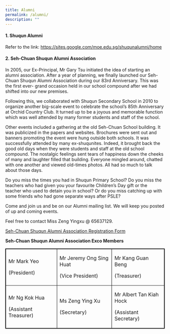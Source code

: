 ```yaml
---
title: Alumni
permalink: /alumni/
description: ""
---
```

<h4>1. Shuqun Alumni</h4>
<p>Refer to the link:&nbsp;<a href="https://sites.google.com/moe.edu.sg/shuqunalumni/home" target="_blank" rel="noopener noreferrer">https://sites.google.com/moe.edu.sg/shuqunalumni/home</a></p>
<h4>2. Seh-Chuan Shuqun Alumni Association</h4>
<div>
<p>In 2005, our Ex-Principal, Mr Gary Tsu initiated the idea of starting an alumni association. After a year of planning, we finally launched our&nbsp;Seh-Chuan Shuqun Alumni Association during our 83rd Anniversary. This was the first ever- grand occasion held in our school compound after we had shifted into our new premises.</p>
<p>Following this, we collaborated with Shuqun Secondary School in 2010 to organize another big-scale event to celebrate the school&rsquo;s 85th&nbsp;Anniversary at Orchid Country Club. It turned up to be a joyous and memorable function which was well attended by many former students and staff of the school.</p>
<p>Other events included a gathering at the old Seh-Chuan School building. It was publicized in the papers and websites. Brochures were sent out and banners&nbsp;promoting the event were hung outside both schools. It was successfully attended by many ex-shuqunites. Indeed, it brought back the good old days when they&nbsp;were students and staff at the old school compound. The nostalgic feelings sent tears of happiness down the cheeks of many and laughter filled that building.&nbsp;Everyone mingled around, chatted with one another and viewed old-times photos. All had so much to talk about those days.</p>
<p>Do you miss the times you had in Shuqun Primary School? Do you miss the teachers who had given you your favourite Children&rsquo;s Day gift or the teacher&nbsp;who used to detain you in school? Or do you miss catching up with some friends who had gone separate ways after PSLE?</p>
<p>Come and join us and be on our Alumni mailing list. We will keep you posted of up and coming events.</p>
<p>Feel free to contact&nbsp;Miss Zeng Yingxu&nbsp;@ 65637129.&nbsp;</p>
<p><a href="https://shuqunpri.moe.edu.sg/wp-content/uploads/2016/12/Alumni_Form.pdf">Seh-Chuan Shuqun Alumni Association Registration Form</a></p>
<p><strong>Seh-Chuan Shuqun Alumni Association&nbsp;Exco Members</strong></p>
<div class="table-responsive">
<table style="border-style: solid; border-color: #000000;" border="1">
<tbody>
<tr>
<td width="180">
<p>Mr Mark Yeo</p>
<p>(President)</p>
</td>
<td width="198">
<p>Mr Jeremy Ong Sing Huat</p>
<p>(Vice President)</p>
</td>
<td width="186">
<p>Mr Kang Guan Beng</p>
<p>(Treasurer)</p>
</td>
</tr>
<tr>
<td width="180">
<p>Mr Ng Kok Hua</p>
<p>(Assistant Treasurer)</p>
</td>
<td width="198">
<p>Ms Zeng Ying Xu</p>
<p>(Secretary)</p>
</td>
<td width="186">
<p>Mr Albert Tan Kiah Hock</p>
<p>(Assistant Secretary)</p>
</td>
</tr>
</tbody>
</table>
</div>
</div>